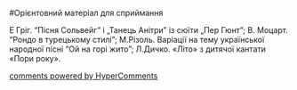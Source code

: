 <div id="hypercomments_widget" class="js-hypercomments-widget invisible"></div>


#Орієнтовний матеріал для сприймання

Е Гріг. “Пісня Сольвейг” і „Танець Анітри” із сюїти „Пер Гюнт”; В. Моцарт. “Рондо в турецькому стилі”; М.Різоль. Варіації на тему української народної пісні “Ой на горі жито”; Л.Дичко. «Літо» з дитячої кантати «Пори року». 

<div class="js-hypercomments-container">
    <a href="http://hypercomments.com" class="hc-link" title="comments widget">comments powered by HyperComments</a>
</div>